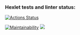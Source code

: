### Hexlet tests and linter status:
[![Actions Status](https://github.com/Phareala/java-project-78/workflows/hexlet-check/badge.svg)](https://github.com/Phareala/java-project-78/actions)

[![Maintainability](https://api.codeclimate.com/v1/badges/1df3c23ed75bd2225905/maintainability)](https://codeclimate.com/github/Phareala/java-project-78/maintainability)
<a href="https://codeclimate.com/github/Phareala/java-project-78/test_coverage"><img src="https://api.codeclimate.com/v1/badges/1df3c23ed75bd2225905/test_coverage" /></a>